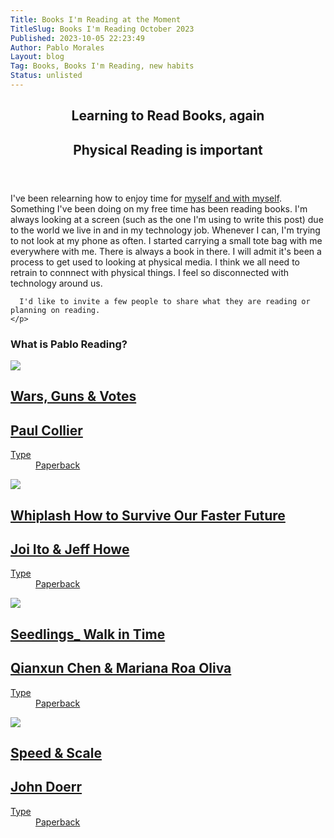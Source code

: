 ```yaml
---
Title: Books I'm Reading at the Moment
TitleSlug: Books I'm Reading October 2023
Published: 2023-10-05 22:23:49
Author: Pablo Morales
Layout: blog
Tag: Books, Books I'm Reading, new habits
Status: unlisted
---
```

<article class="cf ph3 ph5-ns pv5">
  <header class="fn fl-ns w-50-ns pr4-ns">
    <h1 class="f2 lh-title fw9 mb3 mt0 pt3 bt bw2">
      Learning to Read Books, again
    </h1>
    <h2 class="f3 mid-gray lh-title">
      Physical Reading is important
    </h2>
  </header>
  <div class="fn fl-ns w-50-ns">
    <p class="f5 lh-copy measure mt0-ns" markdown="1">
      I've been relearning how to enjoy time for <a href="https://lifeofpablo.com/blog/alone-time-solo-adventures" class="u-in-reply-to">myself and with myself</a>. Something I've been doing on my free time has been reading books. I'm always looking at a screen (such as the one I'm using to write this post) due to the world we live in and in my technology job. Whenever I can, I'm trying to not look at my phone as often. I started carrying a small tote bag with me everywhere with me. There is always a book in there. I will admit it's been a process to get used to looking at physical media. I think we all need to retrain to connnect with physical things. I feel so disconnected with technology around us. 

      I'd like to invite a few people to share what they are reading or planning on reading.
    </p>
</article>


  <article class="mw6 center">
    <h3>What is Pablo Reading?</h3>
    <a class="link dt w-100 bb b--black-10 pb2 mt2 dim blue" href="https://www.nytimes.com/2009/03/22/books/review/Roth-t.html">
      <div class="dtc w3">
        <img src="https://nuriakenya.com/wp-content/uploads/2021/09/Wars-guns-and-votes-nuriakenya-600x750.jpg" class="db w-100"/>
      </div>
      <div class="dtc v-top pl2">
        <h1 class="f6 f5-ns fw6 lh-title black mv0">Wars, Guns & Votes</h1>
        <h2 class="f6 fw4 mt2 mb0 black-60">Paul Collier</h2>
        <dl class="mt2 f6">
          <dt class="clip">Type</dt>
          <dd class="ml0">Paperback</dd>
        </dl>
      </div>
    </a>
  </article>
  <article>
    <a class="link dt w-100 bb b--black-10 pb2 mt2 dim blue" href="https://www.nytimes.com/2016/12/29/books/review/signals-are-talking-amy-webb-whiplash-jeff-howe-joi-ito.html">
      <div class="dtc w3">
        <img src="https://www.hachettebookgroup.com/wp-content/uploads/2019/01/9781455544585.jpg" class="db w-100"/>
      </div>
      <div class="dtc v-top pl2">
        <h1 class="f6 f5-ns fw6 lh-title black mv0">Whiplash How to Survive Our Faster Future</h1>
        <h2 class="f6 fw4 mt2 mb0 black-60">Joi Ito & Jeff Howe</h2>
        <dl class="mt2 f6">
          <dt class="clip">Type</dt>
          <dd class="ml0">Paperback</dd>
        </dl>
      </div>
    </a>
  </article>
  <article>
    <a class="link dt w-100 bb b--black-10 pb2 mt2 dim blue" href="https://counterpathpress.org/seedlings_-qianxun-chen-and-mariana-roa-olivia">
      <div class="dtc w3">
        <img src="https://counterpathpress.org/wp-content/uploads/2023/06/Screen-Shot-2023-06-06-at-1.45.53-PM-1-635x1024.png" class="db w-100"/>
      </div>
      <div class="dtc v-top pl2">
        <h1 class="f6 f5-ns fw6 lh-title black mv0">Seedlings_ Walk in Time</h1>
        <h2 class="f6 fw4 mt2 mb0 black-60">Qianxun Chen & Mariana Roa Oliva</h2>
        <dl class="mt2 f6">
          <dt class="clip">Type</dt>
          <dd class="ml0">Paperback</dd>
        </dl>
      </div>
    </a>
  </article>
  <article>
    <a class="link dt w-100 bb b--black-10 pb2 mt2 dim blue" href="#0">
      <div class="dtc w3">
        <img src="https://speedandscale.com/book/" class="db w-100"/>
      </div>
      <div class="dtc v-top pl2">
        <h1 class="f6 f5-ns fw6 lh-title black mv0">Speed & Scale</h1>
        <h2 class="f6 fw4 mt2 mb0 black-60">John Doerr</h2>
        <dl class="mt2 f6">
          <dt class="clip">Type</dt>
          <dd class="ml0">Paperback</dd>
        </dl>
      </div>
    </a>
  </article>

